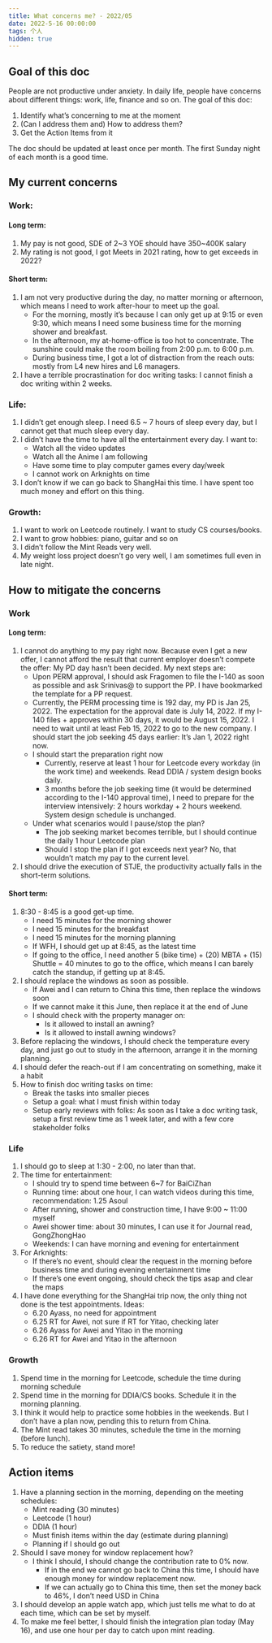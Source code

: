 ```yaml
---
title: What concerns me? - 2022/05
date: 2022-5-16 00:00:00
tags: 个人
hidden: true
---
```


## Goal of this doc

People are not productive under anxiety. In daily life, people have concerns about different things: work, life, finance and so on. The goal of this doc:

1. Identify what’s concerning to me at the moment
2. (Can I address them and) How to address them?
3. Get the Action Items from it

The doc should be updated at least once per month. The first Sunday night of each month is a good time.

## My current concerns

### Work:

#### Long term:

1. My pay is not good, SDE of 2\~3 YOE should have 350\~400K salary
2. My rating is not good, I got Meets in 2021 rating, how to get exceeds in 2022?

#### Short term:

1. I am not very productive during the day, no matter morning or afternoon, which means I need to work after-hour to meet up the goal.
    - For the morning, mostly it’s because I can only get up at 9:15 or even 9:30, which means I need some business time for the morning shower and breakfast.
    - In the afternoon, my at-home-office is too hot to concentrate. The sunshine could make the room boiling from 2:00 p.m. to 6:00 p.m.
    - During business time, I got a lot of distraction from the reach outs: mostly from L4 new hires and L6 managers.
2. I have a terrible procrastination for doc writing tasks: I cannot finish a doc writing within 2 weeks.

### Life:

1. I didn’t get enough sleep. I need 6.5 \~ 7 hours of sleep every day, but I cannot get that much sleep every day.
2. I didn’t have the time to have all the entertainment every day. I want to:
    - Watch all the video updates
    - Watch all the Anime I am following
    - Have some time to play computer games every day/week
    - I cannot work on Arknights on time
3. I don’t know if we can go back to ShangHai this time. I have spent too much money and effort on this thing.

### Growth:

1. I want to work on Leetcode routinely. I want to study CS courses/books.
2. I want to grow hobbies: piano, guitar and so on
3. I didn’t follow the Mint Reads very well.
4. My weight loss project doesn’t go very well, I am sometimes full even in late night.

## How to mitigate the concerns

### Work

#### Long term:

1. I cannot do anything to my pay right now. Because even I get a new offer, I cannot afford the result that current employer doesn’t compete the offer: My PD day hasn’t been decided. My next steps are:
    - Upon PERM approval, I should ask Fragomen to file the I-140 as soon as possible and ask Srinivas@ to support the PP. I have bookmarked the template for a PP request.
    - Currently, the PERM processing time is 192 day, my PD is Jan 25, 2022. The expectation for the approval date is July 14, 2022. If my I-140 files + approves within 30 days, it would be August 15, 2022. I need to wait until at least Feb 15, 2022 to go to the new company. I should start the job seeking 45 days earlier: It’s Jan 1, 2022 right now.
    - I should start the preparation right now
        - Currently, reserve at least 1 hour for Leetcode every workday (in the work time) and weekends. Read DDIA / system design books daily.
        - 3 months before the job seeking time (it would be determined according to the I-140 approval time), I need to prepare for the interview intensively: 2 hours workday + 2 hours weekend. System design schedule is unchanged.
    - Under what scenarios would I pause/stop the plan?
        - The job seeking market becomes terrible, but I should continue the daily 1 hour Leetcode plan
        - Should I stop the plan if I got exceeds next year? No, that wouldn’t match my pay to the current level.
2. I should drive the execution of STJE, the productivity actually falls in the short-term solutions.

#### Short term:

1. 8:30 - 8:45 is a good get-up time.
    - I need 15 minutes for the morning shower
    - I need 15 minutes for the breakfast
    - I need 15 minutes for the morning planning
    - If WFH, I should get up at 8:45, as the latest time
    - If going to the office, I need another 5 (bike time) + (20) MBTA + (15) Shuttle = 40 minutes to go to the office, which means I can barely catch the standup, if getting up at 8:45.
2. I should replace the windows as soon as possible.
    - If Awei and I can return to China this time, then replace the windows soon
    - If we cannot make it this June, then replace it at the end of June
    - I should check with the property manager on:
        - Is it allowed to install an awning?
        - Is it allowed to install awning windows?
3. Before replacing the windows, I should check the temperature every day, and just go out to study in the afternoon, arrange it in the morning planning.
4. I should defer the reach-out if I am concentrating on something, make it a habit
5. How to finish doc writing tasks on time:
    - Break the tasks into smaller pieces
    - Setup a goal: what I must finish within today
    - Setup early reviews with folks: As soon as I take a doc writing task, setup a first review time as 1 week later, and with a few core stakeholder folks

### Life

1. I should go to sleep at 1:30 - 2:00, no later than that.
2. The time for entertainment:
    - I should try to spend time between 6\~7 for BaiCiZhan
    - Running time: about one hour, I can watch videos during this time, recommendation: 1.25 Asoul
    - After running, shower and construction time, I have 9:00 \~ 11:00 myself
    - Awei shower time: about 30 minutes, I can use it for Journal read, GongZhongHao
    - Weekends: I can have morning and evening for entertainment
3. For Arknights:
    - If there’s no event, should clear the request in the morning before business time and during evening entertainment time
    - If there’s one event ongoing, should check the tips asap and clear the maps
4. I have done everything for the ShangHai trip now, the only thing not done is the test appointments. Ideas:
    - 6.20 Ayass, no need for appointment
    - 6.25 RT for Awei, not sure if RT for Yitao, checking later
    - 6.26 Ayass for Awei and Yitao in the morning
    - 6.26 RT for Awei and Yitao in the afternoon

### Growth

1. Spend time in the morning for Leetcode, schedule the time during morning schedule
2. Spend time in the morning for DDIA/CS books. Schedule it in the morning planning.
3. I think it would help to practice some hobbies in the weekends. But I don’t have a plan now, pending this to return from China.
4. The Mint read takes 30 minutes, schedule the time in the morning (before lunch).
5. To reduce the satiety, stand more!

## Action items

1. Have a planning section in the morning, depending on the meeting schedules:
    - Mint reading (30 minutes)
    - Leetcode (1 hour)
    - DDIA (1 hour)
    - Must finish items within the day (estimate during planning)
    - Planning if I should go out
2. Should I save money for window replacement how?
    - I think I should, I should change the contribution rate to 0% now.
        - If in the end we cannot go back to China this time, I should have enough money for window replacement now.
        - If we can actually go to China this time, then set the money back to 46%, I don’t need USD in China
3. I should develop an apple watch app, which just tells me what to do at each time, which can be set by myself.
4. To make me feel better, I should finish the integration plan today (May 16), and use one hour per day to catch upon mint reading.

